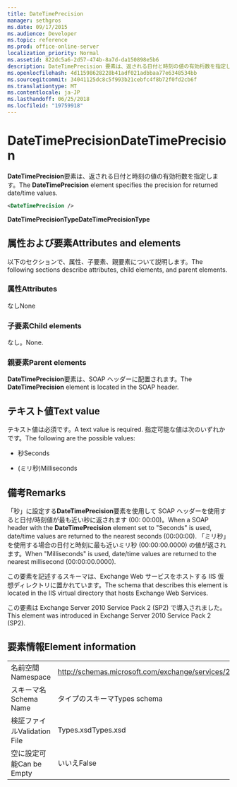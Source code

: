 ```yaml
---
title: DateTimePrecision
manager: sethgros
ms.date: 09/17/2015
ms.audience: Developer
ms.topic: reference
ms.prod: office-online-server
localization_priority: Normal
ms.assetid: 822dc5a6-2d57-474b-8a7d-da150898e5b6
description: DateTimePrecision 要素は、返される日付と時刻の値の有効桁数を指定します。
ms.openlocfilehash: 4d11598628228b41adf021adbbaa77e6348534bb
ms.sourcegitcommit: 34041125dc8c5f993b21cebfc4f8b72f0fd2cb6f
ms.translationtype: MT
ms.contentlocale: ja-JP
ms.lasthandoff: 06/25/2018
ms.locfileid: "19759918"
---
```

# <a name="datetimeprecision"></a><span data-ttu-id="d3351-103">DateTimePrecision</span><span class="sxs-lookup"><span data-stu-id="d3351-103">DateTimePrecision</span></span>

<span data-ttu-id="d3351-104">**DateTimePrecision**要素は、返される日付と時刻の値の有効桁数を指定します。</span><span class="sxs-lookup"><span data-stu-id="d3351-104">The **DateTimePrecision** element specifies the precision for returned date/time values.</span></span> 
  
```XML
<DateTimePrecision />
```

<span data-ttu-id="d3351-105">**DateTimePrecisionType**</span><span class="sxs-lookup"><span data-stu-id="d3351-105">**DateTimePrecisionType**</span></span>

## <a name="attributes-and-elements"></a><span data-ttu-id="d3351-106">属性および要素</span><span class="sxs-lookup"><span data-stu-id="d3351-106">Attributes and elements</span></span>

<span data-ttu-id="d3351-107">以下のセクションで、属性、子要素、親要素について説明します。</span><span class="sxs-lookup"><span data-stu-id="d3351-107">The following sections describe attributes, child elements, and parent elements.</span></span>
  
### <a name="attributes"></a><span data-ttu-id="d3351-108">属性</span><span class="sxs-lookup"><span data-stu-id="d3351-108">Attributes</span></span>

<span data-ttu-id="d3351-109">なし</span><span class="sxs-lookup"><span data-stu-id="d3351-109">None</span></span>
  
### <a name="child-elements"></a><span data-ttu-id="d3351-110">子要素</span><span class="sxs-lookup"><span data-stu-id="d3351-110">Child elements</span></span>

<span data-ttu-id="d3351-111">なし。</span><span class="sxs-lookup"><span data-stu-id="d3351-111">None.</span></span>
  
### <a name="parent-elements"></a><span data-ttu-id="d3351-112">親要素</span><span class="sxs-lookup"><span data-stu-id="d3351-112">Parent elements</span></span>

<span data-ttu-id="d3351-113">**DateTimePrecision**要素は、SOAP ヘッダーに配置されます。</span><span class="sxs-lookup"><span data-stu-id="d3351-113">The **DateTimePrecision** element is located in the SOAP header.</span></span> 
  
## <a name="text-value"></a><span data-ttu-id="d3351-114">テキスト値</span><span class="sxs-lookup"><span data-stu-id="d3351-114">Text value</span></span>

<span data-ttu-id="d3351-115">テキスト値は必須です。</span><span class="sxs-lookup"><span data-stu-id="d3351-115">A text value is required.</span></span> <span data-ttu-id="d3351-116">指定可能な値は次のいずれかです。</span><span class="sxs-lookup"><span data-stu-id="d3351-116">The following are the possible values:</span></span>
  
- <span data-ttu-id="d3351-117">秒</span><span class="sxs-lookup"><span data-stu-id="d3351-117">Seconds</span></span>
    
- <span data-ttu-id="d3351-118">(ミリ秒)</span><span class="sxs-lookup"><span data-stu-id="d3351-118">Milliseconds</span></span>
    
## <a name="remarks"></a><span data-ttu-id="d3351-119">備考</span><span class="sxs-lookup"><span data-stu-id="d3351-119">Remarks</span></span>

<span data-ttu-id="d3351-120">「秒」に設定する**DateTimePrecision**要素を使用して SOAP ヘッダーを使用すると日付/時刻値が最も近い秒に返されます (00: 00:00)。</span><span class="sxs-lookup"><span data-stu-id="d3351-120">When a SOAP header with the **DateTimePrecision** element set to "Seconds" is used, date/time values are returned to the nearest seconds (00:00:00).</span></span> <span data-ttu-id="d3351-121">「ミリ秒」を使用する場合の日付と時刻に最も近いミリ秒 (00:00:00.0000) の値が返されます。</span><span class="sxs-lookup"><span data-stu-id="d3351-121">When "Milliseconds" is used, date/time values are returned to the nearest millisecond (00:00:00.0000).</span></span> 
  
<span data-ttu-id="d3351-122">この要素を記述するスキーマは、Exchange Web サービスをホストする IIS 仮想ディレクトリに置かれています。</span><span class="sxs-lookup"><span data-stu-id="d3351-122">The schema that describes this element is located in the IIS virtual directory that hosts Exchange Web Services.</span></span>
  
<span data-ttu-id="d3351-123">この要素は Exchange Server 2010 Service Pack 2 (SP2) で導入されました。</span><span class="sxs-lookup"><span data-stu-id="d3351-123">This element was introduced in Exchange Server 2010 Service Pack 2 (SP2).</span></span>
  
## <a name="element-information"></a><span data-ttu-id="d3351-124">要素情報</span><span class="sxs-lookup"><span data-stu-id="d3351-124">Element information</span></span>

|||
|:-----|:-----|
|<span data-ttu-id="d3351-125">名前空間</span><span class="sxs-lookup"><span data-stu-id="d3351-125">Namespace</span></span>  <br/> |http://schemas.microsoft.com/exchange/services/2006/types  <br/> |
|<span data-ttu-id="d3351-126">スキーマ名</span><span class="sxs-lookup"><span data-stu-id="d3351-126">Schema Name</span></span>  <br/> |<span data-ttu-id="d3351-127">タイプのスキーマ</span><span class="sxs-lookup"><span data-stu-id="d3351-127">Types schema</span></span>  <br/> |
|<span data-ttu-id="d3351-128">検証ファイル</span><span class="sxs-lookup"><span data-stu-id="d3351-128">Validation File</span></span>  <br/> |<span data-ttu-id="d3351-129">Types.xsd</span><span class="sxs-lookup"><span data-stu-id="d3351-129">Types.xsd</span></span>  <br/> |
|<span data-ttu-id="d3351-130">空に設定可能</span><span class="sxs-lookup"><span data-stu-id="d3351-130">Can be Empty</span></span>  <br/> |<span data-ttu-id="d3351-131">いいえ</span><span class="sxs-lookup"><span data-stu-id="d3351-131">False</span></span>  <br/> |
   

